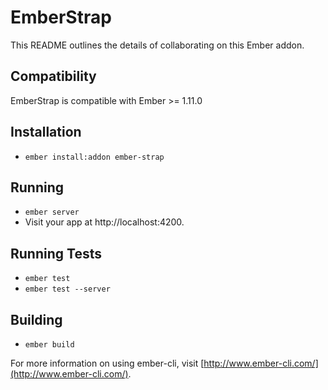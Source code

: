 # EmberStrap

This README outlines the details of collaborating on this Ember addon.

## Compatibility

EmberStrap is compatible with Ember >= 1.11.0

## Installation

* `ember install:addon ember-strap`

## Running

* `ember server`
* Visit your app at http://localhost:4200.

## Running Tests

* `ember test`
* `ember test --server`

## Building

* `ember build`

For more information on using ember-cli, visit [http://www.ember-cli.com/](http://www.ember-cli.com/).

